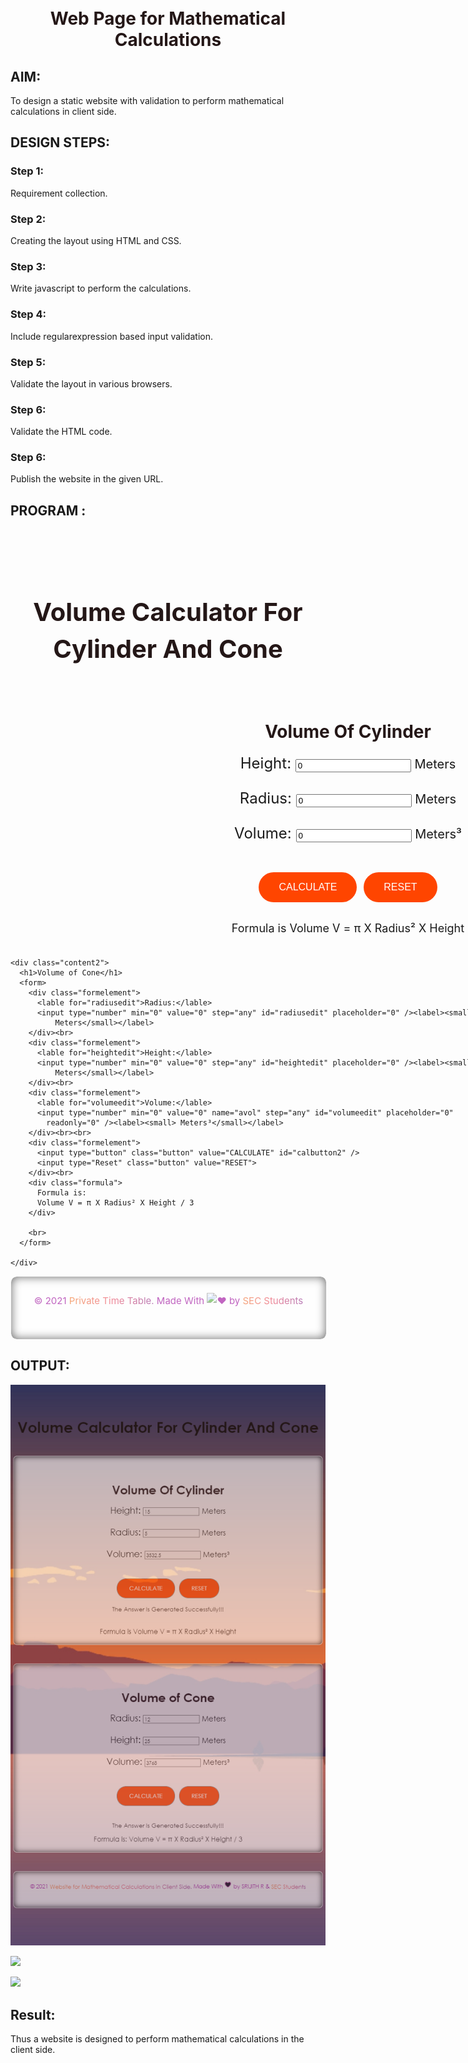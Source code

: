 # Web Page for Mathematical Calculations

## AIM:

To design a static website with validation to perform mathematical calculations in client side.

## DESIGN STEPS:

### Step 1:

Requirement collection.

### Step 2:

Creating the layout using HTML and CSS.

### Step 3:

Write javascript to perform the calculations.

### Step 4:

Include regularexpression based input validation.

### Step 5:

Validate the layout in various browsers.

### Step 6:

Validate the HTML code.

### Step 6:

Publish the website in the given URL.

## PROGRAM :

<!DOCTYPE html>
<html lang="en">

<head>
  <meta charset="UTF-8">

  <meta http-equiv="X-UA-Compatible" content="IE=edge">
  <meta name="viewport" content="width=device-width, initial-scale=1.0">
  <title>Volume Calculator</title>
</head>

<body>

  <div class="formelement">
    <h1><small>Volume Calculator For Cylinder And Cone</small></h1>
  </div>
  <div class="container">
    <div class="content">
      <h1>Volume Of Cylinder</h1>
      <form>
        <div class=formelement>
          <lable for="aedit">Height:</lable>
          <input type="number" min="0" value="0" step="any" id="aedit" placeholder="0" /><label><small>
              Meters</small></label>
        </div><br>
        <div class=formelement>
          <lable for="bedit">Radius:</lable>
          <input type="number" min="0" value="0" step="any" id="bedit" placeholder="0" /><label><small>
              Meters</small></label>
        </div><br>
        <div class=formelement>
          <lable for="cedit">Volume:</lable>
          <input type="number" min="0" value="0" step="any" id="cedit" placeholder="0" readonly="0" /><label><small>
              Meters³</small></label>
        </div><br><br>
        <div class=formelement>
          <input type="button" class="button" value="CALCULATE" id="calbutton1" />
          <input type="Reset" class="button" onclick="" value="RESET">
        </div>
        <br>
        <div class=formula>
          Formula is
          Volume V = π X Radius² X Height
        </div><br>
      </form>
    </div>

    <div class="content2">
      <h1>Volume of Cone</h1>
      <form>
        <div class="formelement">
          <lable for="radiusedit">Radius:</lable>
          <input type="number" min="0" value="0" step="any" id="radiusedit" placeholder="0" /><label><small>
              Meters</small></label>
        </div><br>
        <div class="formelement">
          <lable for="heightedit">Height:</lable>
          <input type="number" min="0" value="0" step="any" id="heightedit" placeholder="0" /><label><small>
              Meters</small></label>
        </div><br>
        <div class="formelement">
          <lable for="volumeedit">Volume:</lable>
          <input type="number" min="0" value="0" name="avol" step="any" id="volumeedit" placeholder="0"
            readonly="0" /><label><small> Meters³</small></label>
        </div><br><br>
        <div class="formelement">
          <input type="button" class="button" value="CALCULATE" id="calbutton2" />
          <input type="Reset" class="button" value="RESET">
        </div><br>
        <div class="formula">
          Formula is:
          Volume V = π X Radius² X Height / 3
        </div>
        
        <br>
      </form>

    </div>
  </div>
  <div class="fbox">
    <div class="footer">
      <center>
        <p><br>
          © 2021
          <a><u>Private Time Table.</u></a> Made With <img
            src="https://cdn.discordapp.com/attachments/533340656987275284/914065271138951198/796614640469016636.gif"
            alt="❤" width="20" height="20"> by<a><u> SEC Students</u></a>
        </p>
      </center>
    </div>
  </div>
</body>
<script type="text/javascript">
  var button;
  button = document.querySelector("#calbutton1");
  button.addEventListener("click", function () {
    var atext, btext, ctext;
    var aval, bval, cval;
    atext = document.querySelector("#aedit");
    btext = document.querySelector("#bedit");
    ctext = document.querySelector("#cedit");

    aval = parseInt(atext.value);
    bval = parseInt(btext.value);
    cval = 3.14 * aval * aval * bval;
    ctext.value = "" + cval;
  });
</script>
<script type="text/javascript">
  var button;
  button = document.querySelector("#calbutton2");
  button.addEventListener("click", function () {

    var radiustext, heighttext, volumetext;
    var aval, bval, cval;

    radiustext = document.querySelector("#radiusedit");
    heighttext = document.querySelector("#heightedit");
    volumetext = document.querySelector("#volumeedit");

    aval = parseInt(radiustext.value);
    bval = parseInt(heighttext.value);
    cval = 3.14 * aval * aval * bval / 3;
    volumetext.value = "" + cval;


  });

</script>
<style>
 
  /Background Region/

  body {
    background-color: #7f5a83;
    background-image: url(./background.jpg);
    background-repeat: no-repeat;
    background-attachment: fixed;
    position: sticky;
    background-size: cover;
  }

  .container {
    width: 1080px;
    margin-left: auto;
    margin-right: auto;
  }

  / Box Region/

  .content {
    display: block;
    width: 100%;
    background-color: white;
    opacity: 60%;
    min-height: 500px;
    margin-top: 50px;
    margin-bottom: 50px;
    box-shadow: inset 0 0 15px black;
    backdrop-filter: blur(9px);
    border-radius: 10px;
    border: 1px solid whitesmoke;
  }

  .content2 {
    display: block;
    width: 100%;
    background-color: white;
    opacity: 60%;
    min-height: 500px;
    margin-top: 50px;
    margin-bottom: 50px;
    box-shadow: inset 0 0 15px black;
    backdrop-filter: blur(9px);
    border-radius: 10px;
    border: 1px solid whitesmoke;
  }

  .fbox {
    display: block;
    width: 100%;
    background-color: white;
    opacity: 60%;
    min-height: 100px;
    margin-top: 0px;
    margin-bottom: 0px;
    box-shadow: inset 0 0 15px black;
    backdrop-filter: blur(9px);
    border-radius: 10px;
    border: 1px solid whitesmoke;
  }

  .button {
    background-color: orangered;
    border: none;
    border-radius: 25px;
    color: white;
    padding: 15px 32px;
    text-align: center;
    display: inline-block;
    font-size: 16px;
    margin: 4px 2px;
    cursor: pointer;
  }

  /Text Region/
  * {
    box-sizing: border-box;
    font-family: Century Gothic, sans-serif;
  }

  h1 {
    text-align: center;
    padding-top: 50px;
    color: rgb(36, 23, 23);
  }

  .formelement {
    text-align: center;
    font-size: x-large;
    margin-top: 5px;
    margin-bottom: 5px;

  }

  .formula {
    text-align: center;
    font-size: large;
    margin-top: 5px;
    margin-bottom: 5px;
  }

  .footer p {
    margin: 0;
    line-height: 26px;
    font-size: 15px;
    color: #990099;
  }

  .footer p a {
    background: linear-gradient(to right, #f27121, #e94057, #8a2387);
    color: transparent;
    -webkit-background-clip: text;
    background-clip: text;
    text-decoration: none;
  }

  /Scroll Bar Configuration/

  ::-webkit-scrollbar {
    width: 5px;
  }

  ::-webkit-scrollbar-track {
    box-shadow: inset 0 0 5px grey;
    border-radius: 3px;
  }

  ::-webkit-scrollbar-thumb {
    background: #d86939;
    border-radius: 3px;
  }
</style>

</html>

## OUTPUT:

![](1.png)

![](2.png)

![](3.png)


## Result:

Thus a website is designed to perform mathematical calculations in the client side.
